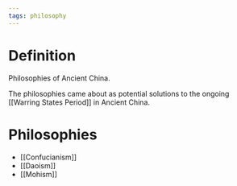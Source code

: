 ```yaml
---
tags: philosophy
---
```


# Definition

Philosophies of Ancient China.

The philosophies came about as potential solutions to the ongoing [[Warring States Period]] in Ancient China.

# Philosophies

- [[Confucianism]]
- [[Daoism]]
- [[Mohism]]

[^1]: [Introduction to Philosophy](zotero://open-pdf/library/items/M84L5RRJ?page=100)